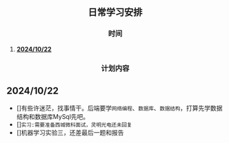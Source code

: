 <center><h2>日常学习安排</h2></center>

<center><h3>时间</h3></center> 

 1. [**2024/10/22**](#20241022)
 

 <center><h3>计划内容</h3></center> 

 ## 2024/10/22
 
 - []有些许迷茫，找事情干。后端要学`网络编程`、`数据库`、`数据结构`，打算先学数据结构和数据库MySql先吧。
 - []`实习:需要准备西城微科面试，灵明光电还未回复`
 - []机器学习实验三，还差最后一题和报告